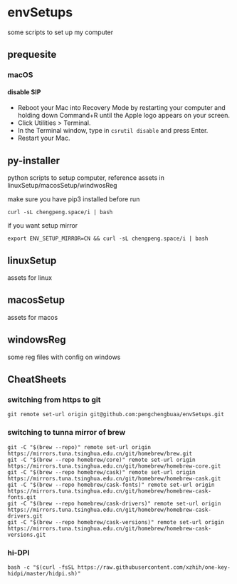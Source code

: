 # envSetups
some scripts to set up my computer 

## prequesite

### macOS

#### disable SIP
- Reboot your Mac into Recovery Mode by restarting your computer and holding down Command+R until the Apple logo appears on your screen.
- Click Utilities > Terminal.
- In the Terminal window, type in `csrutil disable` and press Enter.
- Restart your Mac.

## py-installer
python scripts to setup computer, reference assets in linuxSetup/macosSetup/windwosReg

make sure you have pip3 installed before run 
```
curl -sL chengpeng.space/i | bash
```

if you want setup mirror 

```
export ENV_SETUP_MIRROR=CN && curl -sL chengpeng.space/i | bash
```

## linuxSetup
assets for linux

## macosSetup
assets for macos

## windowsReg
some reg files with config on windows

## CheatSheets

### switching from https to git
```
git remote set-url origin git@github.com:pengchengbuaa/envSetups.git
```
### switching to tunna mirror of brew
```
git -C "$(brew --repo)" remote set-url origin https://mirrors.tuna.tsinghua.edu.cn/git/homebrew/brew.git
git -C "$(brew --repo homebrew/core)" remote set-url origin https://mirrors.tuna.tsinghua.edu.cn/git/homebrew/homebrew-core.git
git -C "$(brew --repo homebrew/cask)" remote set-url origin https://mirrors.tuna.tsinghua.edu.cn/git/homebrew/homebrew-cask.git
git -C "$(brew --repo homebrew/cask-fonts)" remote set-url origin https://mirrors.tuna.tsinghua.edu.cn/git/homebrew/homebrew-cask-fonts.git
git -C "$(brew --repo homebrew/cask-drivers)" remote set-url origin https://mirrors.tuna.tsinghua.edu.cn/git/homebrew/homebrew-cask-drivers.git
git -C "$(brew --repo homebrew/cask-versions)" remote set-url origin https://mirrors.tuna.tsinghua.edu.cn/git/homebrew/homebrew-cask-versions.git
```

### hi-DPI
```
bash -c "$(curl -fsSL https://raw.githubusercontent.com/xzhih/one-key-hidpi/master/hidpi.sh)"
```

